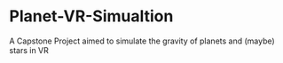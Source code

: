 # Planet-VR-Simualtion
A Capstone Project aimed to simulate the gravity of planets and (maybe) stars in VR
